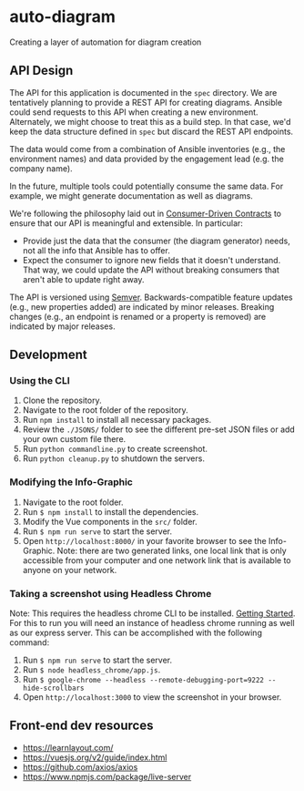 # auto-diagram
Creating a layer of automation for diagram creation

## API Design

The API for this application is documented in the `spec` directory. We are tentatively planning to provide a REST API for creating diagrams. Ansible could send requests to this API when creating a new environment. Alternately, we might choose to treat this as a build step. In that case, we'd keep the data structure defined in `spec` but discard the REST API endpoints.

The data would come from a combination of Ansible inventories (e.g., the environment names) and data provided by the engagement lead (e.g. the company name).

In the future, multiple tools could potentially consume the same data. For example, we might generate documentation as well as diagrams.

We're following the philosophy laid out in [Consumer-Driven Contracts](https://martinfowler.com/articles/consumerDrivenContracts.html) to ensure that our API is meaningful and extensible. In particular:

- Provide just the data that the consumer (the diagram generator) needs, not all the info that Ansible has to offer.
- Expect the consumer to ignore new fields that it doesn't understand. That way, we could update the API without breaking consumers that aren't able to update right away.

The API is versioned using [Semver](https://semver.org/). Backwards-compatible feature updates (e.g., new properties added) are indicated by minor releases. Breaking changes (e.g., an endpoint is renamed or a property is removed) are indicated by major releases.

## Development
### Using the CLI
1. Clone the repository.
2. Navigate to the root folder of the repository.
3. Run `npm install` to install all necessary packages.
4. Review the `./JSONS/` folder to see the different pre-set JSON files or add your own custom file there.
5. Run `python commandline.py` to create screenshot.
6. Run `python cleanup.py` to shutdown the servers.

### Modifying the Info-Graphic
1. Navigate to the root folder.
2. Run `$ npm install` to install the dependencies.
3. Modify the Vue components in the `src/` folder.
4. Run `$ npm run serve` to start the server.
5. Open `http://localhost:8000/` in your favorite browser to see the Info-Graphic.
Note: there are two generated links, one local link that is only accessible from your computer and one network link that is available to anyone on your network.

### Taking a screenshot using Headless Chrome
Note: This requires the headless chrome CLI to be installed. [Getting Started](https://developers.google.com/web/updates/20217/04/headless-chrome).
For this to run you will need an instance of headless chrome running as well as our express server. This can be accomplished with the following command:
1. Run `$ npm run serve` to start the server.
2. Run `$ node headless_chrome/app.js`.
3. Run `$ google-chrome --headless --remote-debugging-port=9222 --hide-scrollbars`
4. Open `http://localhost:3000` to view the screenshot in your browser.

## Front-end dev resources

- https://learnlayout.com/
- https://vuesjs.org/v2/guide/index.html
- https://github.com/axios/axios
- https://www.npmjs.com/package/live-server
